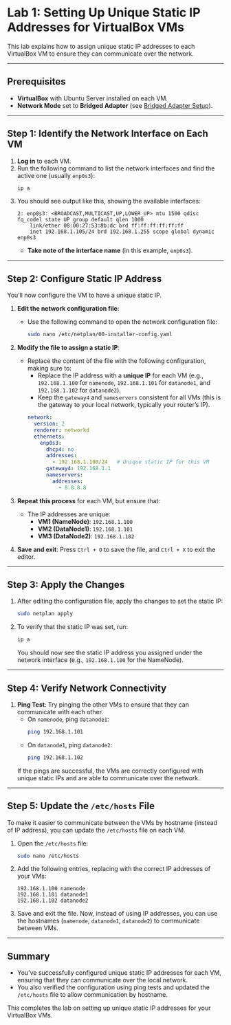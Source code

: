 
# Lab 1: Setting Up Unique Static IP Addresses for VirtualBox VMs

This lab explains how to assign unique static IP addresses to each VirtualBox VM to ensure they can communicate over the network.

---

## Prerequisites
- **VirtualBox** with Ubuntu Server installed on each VM.
- **Network Mode** set to **Bridged Adapter** (see [Bridged Adapter Setup](https://github.com/nasri-lab/bigdata/blob/main/labs/lab1-dep/network-setup.md)).

---

## Step 1: Identify the Network Interface on Each VM
1. **Log in** to each VM.
2. Run the following command to list the network interfaces and find the active one (usually `enp0s3`):
   ```bash
   ip a
   ```
3. You should see output like this, showing the available interfaces:
   ```
   2: enp0s3: <BROADCAST,MULTICAST,UP,LOWER_UP> mtu 1500 qdisc fq_codel state UP group default qlen 1000
       link/ether 08:00:27:53:8b:dc brd ff:ff:ff:ff:ff:ff
       inet 192.168.1.105/24 brd 192.168.1.255 scope global dynamic enp0s3
   ```
   - **Take note of the interface name** (in this example, `enp0s3`).

---

## Step 2: Configure Static IP Address
You’ll now configure the VM to have a unique static IP.

1. **Edit the network configuration file**:
   - Use the following command to open the network configuration file:
     ```bash
     sudo nano /etc/netplan/00-installer-config.yaml
     ```

2. **Modify the file to assign a static IP**:
   - Replace the content of the file with the following configuration, making sure to:
     - Replace the IP address with a **unique IP** for each VM (e.g., `192.168.1.100` for `namenode`, `192.168.1.101` for `datanode1`, and `192.168.1.102` for `datanode2`).
     - Keep the `gateway4` and `nameservers` consistent for all VMs (this is the gateway to your local network, typically your router’s IP).
     ```yaml
     network:
       version: 2
       renderer: networkd
       ethernets:
         enp0s3:
           dhcp4: no
           addresses:
             - 192.168.1.100/24   # Unique static IP for this VM
           gateway4: 192.168.1.1
           nameservers:
             addresses:
               - 8.8.8.8
     ```

3. **Repeat this process** for each VM, but ensure that:
   - The IP addresses are unique:
     - **VM1 (NameNode)**: `192.168.1.100`
     - **VM2 (DataNode1)**: `192.168.1.101`
     - **VM3 (DataNode2)**: `192.168.1.102`

4. **Save and exit**: Press `Ctrl + O` to save the file, and `Ctrl + X` to exit the editor.

---

## Step 3: Apply the Changes
1. After editing the configuration file, apply the changes to set the static IP:
   ```bash
   sudo netplan apply
   ```

2. To verify that the static IP was set, run:
   ```bash
   ip a
   ```
   You should now see the static IP address you assigned under the network interface (e.g., `192.168.1.100` for the NameNode).

---

## Step 4: Verify Network Connectivity
1. **Ping Test**: Try pinging the other VMs to ensure that they can communicate with each other.
   - On `namenode`, ping `datanode1`:
     ```bash
     ping 192.168.1.101
     ```
   - On `datanode1`, ping `datanode2`:
     ```bash
     ping 192.168.1.102
     ```
   If the pings are successful, the VMs are correctly configured with unique static IPs and are able to communicate over the network.

---

## Step 5: Update the `/etc/hosts` File
To make it easier to communicate between the VMs by hostname (instead of IP address), you can update the `/etc/hosts` file on each VM.

1. Open the `/etc/hosts` file:
   ```bash
   sudo nano /etc/hosts
   ```

2. Add the following entries, replacing with the correct IP addresses of your VMs:
   ```
   192.168.1.100 namenode
   192.168.1.101 datanode1
   192.168.1.102 datanode2
   ```

3. Save and exit the file. Now, instead of using IP addresses, you can use the hostnames (`namenode`, `datanode1`, `datanode2`) to communicate between VMs.

---

## Summary
- You’ve successfully configured unique static IP addresses for each VM, ensuring that they can communicate over the local network.
- You also verified the configuration using ping tests and updated the `/etc/hosts` file to allow communication by hostname.

This completes the lab on setting up unique static IP addresses for your VirtualBox VMs.
